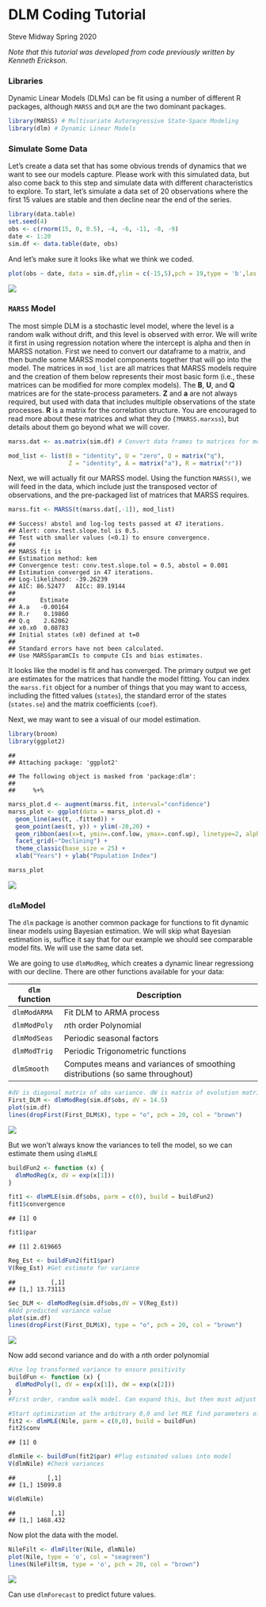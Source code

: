 DLM Coding Tutorial
================
Steve Midway
Spring 2020

*Note that this tutorial was developed from code previously written by
Kenneth Erickson.*

### Libraries

Dynamic Linear Models (DLMs) can be fit using a number of different R
packages, although `MARSS` and `DLM` are the two dominant packages.

``` r
library(MARSS) # Multivariate Autoregressive State-Space Modeling
library(dlm) # Dynamic Linear Models
```

### Simulate Some Data

Let’s create a data set that has some obvious trends of dynamics that we
want to see our models capture. Please work with this simulated data,
but also come back to this step and simulate data with different
characteristics to explore. To start, let’s simulate a data set of 20
observations where the first 15 values are stable and then decline near
the end of the series.

``` r
library(data.table)
set.seed(4)
obs <- c(rnorm(15, 0, 0.5), -4, -6, -11, -8, -9)
date <- 1:20
sim.df <- data.table(date, obs)
```

And let’s make sure it looks like what we think we
coded.

``` r
plot(obs ~ date, data = sim.df,ylim = c(-15,5),pch = 19,type = 'b',las = 1)
```

![](DLM_Coding_files/figure-gfm/unnamed-chunk-3-1.png)<!-- -->

### `MARSS` Model

The most simple DLM is a stochastic level model, where the level is a
random walk without drift, and this level is observed with error. We
will write it first in using regression notation where the intercept is
alpha and then in MARSS notation. First we need to convert our dataframe
to a matrix, and then bundle some MARSS model components together that
will go into the model. The matrices in `mod_list` are all matrices that
MARSS models require and the creation of them below represents their
most basic form (i.e., these matrices can be modified for more complex
models). The **B**, **U**, and **Q** matrices are for the state-process
parameters. **Z** and **a** are not always required, but used with data
that includes multiple observations of the state processes. **R** is a
matrix for the correlation structure. You are encouraged to read more
about these matrices and what they do (`?MARSS.marxss`), but details
about them go beyond what we will
cover.

``` r
marss.dat <- as.matrix(sim.df) # Convert data frames to matrices for model

mod_list <- list(B = "identity", U = "zero", Q = matrix("q"),
                 Z = "identity", A = matrix("a"), R = matrix("r"))
```

Next, we will actually fit our MARSS model. Using the function
`MARSS()`, we will feed in the data, which include just the transposed
vector of observations, and the pre-packaged list of matrices that MARSS
requires.

``` r
marss.fit <- MARSS(t(marss.dat[,-1]), mod_list)
```

    ## Success! abstol and log-log tests passed at 47 iterations.
    ## Alert: conv.test.slope.tol is 0.5.
    ## Test with smaller values (<0.1) to ensure convergence.
    ## 
    ## MARSS fit is
    ## Estimation method: kem 
    ## Convergence test: conv.test.slope.tol = 0.5, abstol = 0.001
    ## Estimation converged in 47 iterations. 
    ## Log-likelihood: -39.26239 
    ## AIC: 86.52477   AICc: 89.19144   
    ##  
    ##       Estimate
    ## A.a   -0.00164
    ## R.r    0.19860
    ## Q.q    2.62062
    ## x0.x0  0.08783
    ## Initial states (x0) defined at t=0
    ## 
    ## Standard errors have not been calculated. 
    ## Use MARSSparamCIs to compute CIs and bias estimates.

It looks like the model is fit and has converged. The primary output we
get are estimates for the matrices that handle the model fitting. You
can index the `marss.fit` object for a number of things that you may
want to access, including the fitted values (`states`), the standard
error of the states (`states.se`) and the matrix coefficients (`coef`).

Next, we may want to see a visual of our model estimation.

``` r
library(broom)
library(ggplot2)
```

    ## 
    ## Attaching package: 'ggplot2'

    ## The following object is masked from 'package:dlm':
    ## 
    ##     %+%

``` r
marss_plot.d <- augment(marss.fit, interval="confidence")
marss_plot <- ggplot(data = marss_plot.d) +
  geom_line(aes(t, .fitted)) +
  geom_point(aes(t, y)) + ylim(-20,20) +
  geom_ribbon(aes(x=t, ymin=.conf.low, ymax=.conf.up), linetype=2, alpha=0.3) +
  facet_grid(~"Declining") + 
  theme_classic(base_size = 25) +
  xlab("Years") + ylab("Population Index")

marss_plot
```

![](DLM_Coding_files/figure-gfm/unnamed-chunk-6-1.png)<!-- -->

### `dlm`Model

The `dlm` package is another common package for functions to fit dynamic
linear models using Bayesian estimation. We will skip what Bayesian
estimation is, suffice it say that for our example we should see
comparable model fits. We will use the same data set.

We are going to use `dlmModReg`, which creates a dynamic linear
regressiong with our decline. There are other functions available for
your
data:

| `dlm` function | Description                                                                  |
| -------------- | ---------------------------------------------------------------------------- |
| `dlmModARMA`   | Fit DLM to ARMA process                                                      |
| `dlmModPoly`   | *n*th order Polynomial                                                       |
| `dlmModSeas`   | Periodic seasonal factors                                                    |
| `dlmModTrig`   | Periodic Trigonometric functions                                             |
| `dlmSmooth`    | Computes means and variances of smoothing distributions (so same throughout) |

``` r
#dV is diagonal matrix of obs variance. dW is matrix of evolution matrix
First_DLM <- dlmModReg(sim.df$obs, dV = 14.5)
plot(sim.df)
lines(dropFirst(First_DLM$X), type = "o", pch = 20, col = "brown")
```

![](DLM_Coding_files/figure-gfm/unnamed-chunk-7-1.png)<!-- -->

But we won’t always know the variances to tell the model, so we can
estimate them using `dlmMLE`

``` r
buildFun2 <- function (x) {
  dlmModReg(x, dV = exp(x[1]))
}

fit1 <- dlmMLE(sim.df$obs, parm = c(0), build = buildFun2)
fit1$convergence
```

    ## [1] 0

``` r
fit1$par
```

    ## [1] 2.619665

``` r
Reg_Est <- buildFun2(fit1$par)
V(Reg_Est) #Get estimate for variance
```

    ##          [,1]
    ## [1,] 13.73113

``` r
Sec_DLM <- dlmModReg(sim.df$obs,dV = V(Reg_Est)) 
#Add predicted variance value
plot(sim.df)
lines(dropFirst(First_DLM$X), type = "o", pch = 20, col = "brown")
```

![](DLM_Coding_files/figure-gfm/unnamed-chunk-8-1.png)<!-- -->

Now add second variance and do with a *n*th order polynomial

``` r
#Use log transformed variance to ensure positivity
buildFun <- function (x) {
  dlmModPoly(1, dV = exp(x[1]), dW = exp(x[2]))
}
#First order, random walk model. Can expand this, but then must adjust dV and dW matrices as well. Default is 2 for a linear model

#Start optimization at the arbitrary 0,0 and let MLE find parameters of interest
fit2 <- dlmMLE(Nile, parm = c(0,0), build = buildFun)
fit2$conv
```

    ## [1] 0

``` r
dlmNile <- buildFun(fit2$par) #Plug estimated values into model
V(dlmNile) #Check variances
```

    ##         [,1]
    ## [1,] 15099.8

``` r
W(dlmNile)
```

    ##          [,1]
    ## [1,] 1468.432

Now plot the data with the model.

``` r
NileFilt <- dlmFilter(Nile, dlmNile)
plot(Nile, type = 'o', col = "seagreen")
lines(NileFilt$m, type = 'o', pch = 20, col = "brown")
```

![](DLM_Coding_files/figure-gfm/unnamed-chunk-10-1.png)<!-- -->

Can use `dlmForecast` to predict future values.
